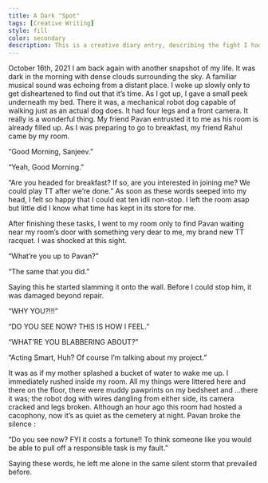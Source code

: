 ```yaml
---
title: A Dark "Spot"
tags: [Creative Writing]
style: fill
color: secondary
description: This is a creative diary entry, describing the fight I had with my friend. I hope that it piques your interest!
---
```


October 16th, 2021
I am back again with another snapshot of my life. It was dark in the morning with dense clouds surrounding the sky. A familiar musical sound was echoing from a distant place. I woke up slowly only to get disheartened to find out that it’s time. As I got up, I gave a small peek underneath my bed. There it was, a mechanical robot dog capable of walking just as an actual dog does. It had four legs and a front camera. It really is a wonderful thing. My friend Pavan entrusted it to me as his room is already filled up. As I was preparing to go to breakfast, my friend Rahul came by my room.

“Good Morning, Sanjeev.”

“Yeah, Good Morning.”

“Are you headed for breakfast? If so, are you interested in joining me? We could play TT after we’re done.”
As soon as these words seeped into my head, I felt so happy that I could eat ten idli non-stop. I left the room asap but little did I know what time has kept in its store for me.


After finishing these tasks, I went to my room only to find Pavan waiting near my room’s door with something very dear to me, my brand new TT racquet. I was shocked at this sight.

“What’re you up to Pavan?”

“The same that you did.”

Saying this he started slamming it onto the wall. Before I could stop him, it was damaged beyond repair.

“WHY YOU?!!!”

“DO YOU SEE NOW? THIS IS HOW I FEEL.”

“WHAT’RE YOU BLABBERING ABOUT?”

“Acting Smart, Huh? Of course I’m talking about my project.”

It was as if my mother splashed a bucket of water to wake me up. I immediately rushed inside my room. All my things were littered here and there on the floor, there were muddy pawprints on my bedsheet and …there it was; the robot dog with wires dangling from either side, its camera cracked and legs broken. Although an hour ago this room had hosted a cacophony, now it’s as quiet as the cemetery at night. Pavan broke the silence :

“Do you see now? FYI it costs a fortune!! To think someone like you would be able to pull off a responsible task is my fault.”

Saying these words, he left me alone in the same silent storm that prevailed before.